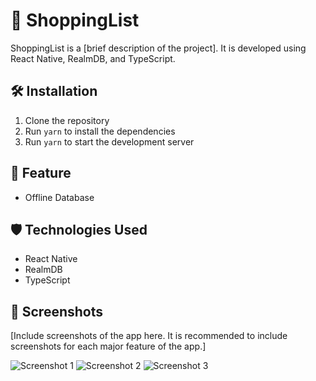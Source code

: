 # 🚀 ShoppingList

ShoppingList is a [brief description of the project]. It is developed using React Native, RealmDB, and TypeScript.

## 🛠️ Installation

1. Clone the repository
2. Run `yarn` to install the dependencies
3. Run `yarn` to start the development server

## 🚀 Feature

- Offline Database

## 🛡️ Technologies Used

- React Native
- RealmDB
- TypeScript

## 📱 Screenshots

[Include screenshots of the app here. It is recommended to include screenshots for each major feature of the app.]

![Screenshot 1](/screenshots/screenshot1.png "Screenshot 1")
![Screenshot 2](/screenshots/screenshot2.png "Screenshot 2")
![Screenshot 3](/screenshots/screenshot3.png "Screenshot 3")
